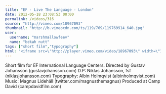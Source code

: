```yaml
---
title: "EF - Live The Language - London"
date: 2012-05-18 23:08:53 00:00
permalink: /videos/316
source: "http://vimeo.com/18967093"
thumbnail: "http://b.vimeocdn.com/ts/119/769/119769914_640.jpg"
user:
  username: "marshmallowfeev"
  name: "bekah nutt"
tags: ["short film","typography"]
html: "<iframe src=\"http://player.vimeo.com/video/18967093\" width=\"1280\" height=\"720\" frameborder=\"0\" webkitallowfullscreen mozallowfullscreen allowfullscreen></iframe>"
---
```


Short film for EF International Language Centers.
Directed by Gustav Johansson (gustavjohansson.com)
D.P: Niklas Johansson, fsf (niklasjohansson.com)
Typography: Albin Holmqvist (albinholmqvist.com)
Music: Magnus Lidehäll (twitter.com/magnusthemagnus)
Produced at Camp David (campdavidfilm.com)